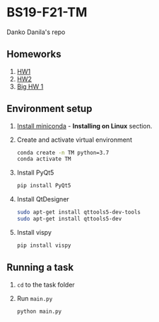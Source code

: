 # BS19-F21-TM

Danko Danila's repo

## Homeworks

1. [HW1](https://colab.research.google.com/drive/1PP9_DvqwEvWMQBGfOrU7PobwpEPjV-HC?usp=sharing)
2. [HW2](https://github.com/br4ch1st0chr0n3/TM/tree/master/HW-2)
3. [Big HW 1](https://github.com/br4ch1st0chr0n3/TM/tree/master/Big-HW-1)

## Environment setup

1. [Install miniconda](https://docs.conda.io/projects/conda/en/latest/user-guide/install/linux.html) - **Installing on Linux** section.

1. Create and activate virtual environment

   ```sh
   conda create -n TM python=3.7
   conda activate TM
   ```

1. Install PyQt5

    ```sh
    pip install PyQt5
    ```

1. Install QtDesigner

   ```sh
   sudo apt-get install qttools5-dev-tools
   sudo apt-get install qttools5-dev
   ```

1. Install vispy

   ```sh
   pip install vispy
   ```

## Running a task

1. `cd` to the task folder
2. Run `main.py`

   ```sh
   python main.py
   ```
